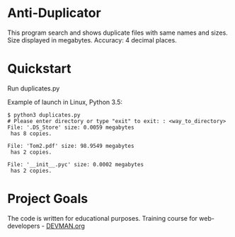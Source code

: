 # Anti-Duplicator
This program search and shows duplicate files with same names and sizes.\
Size displayed in megabytes. Accuracy: 4 decimal places.

# Quickstart
Run duplicates.py

Example of launch in Linux, Python 3.5:

````
$ python3 duplicates.py
# Please enter directory or type "exit" to exit: : <way_to_directory>
File: '.DS_Store' size: 0.0059 megabytes
 has 8 copies.

File: 'Tom2.pdf' size: 98.9549 megabytes
 has 2 copies.

File: '__init__.pyc' size: 0.0002 megabytes
 has 2 copies.
````

# Project Goals

The code is written for educational purposes. Training course for web-developers - [DEVMAN.org](https://devman.org)

